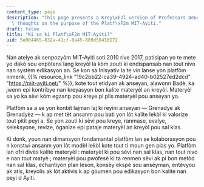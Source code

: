 ```yaml
---
content_type: page
description: "This page presents a Krey\xF2l version of Professors DeGraff and Miller's\
  \ thoughts on the purpose of the Platf\xF2m MIT-Ayiti."
draft: false
title: "Ki sa ki Platf\xF2m MIT-Ayiti?"
uid: 5e004465-832a-41cf-8a45-889d58410172
---
```

Nan atelye ak senpozyòm MIT-Ayiti soti 2010 rive 2017, patisipan yo te mete yo dakò sou enpòtans lang kreyòl la kòm zouti ki endispansab nan tout nivo nan systèm edikasyon an. Se kon sa Inisyativ la te vin lanse yon platfòm nimerik, {{% resource_link "19c2bb22-ca39-4924-ad40-b02527ed2dcd" "https://mit-ayiti.net/" %}}, kote tout etidyan ak anseyan, alawonn Badè, ka jwenn epi kontribye nan kreyasyon bon kalite materyèl an kreyòl. Materyèl sa yo ka sèvi kòm egzanp pou kreye pi plis materyèl pou anseyan yo.

Platfòm sa a se yon konbit lajman laj ki reyini anseyan — Grenadye ak Grenadyèz — k ap met tèt ansanm pou bati yon lòt kalite lekòl ki valorize tout pitit peyi a. Se yon zouti ki sèvi pou kreye, ranmase, evalye, seleksyone, revize, òganize epi pataje materyèl an kreyòl pou sal klas.

Ki donk, youn nan dimansyon fondamantal platfòm lan se kolaborasyon pou n konstwi ansanm yon lòt modèl lekòl kote tout ti moun gen plas yo. Platfòm lan ofri divès kalite materyèl : materyèl ki pou sèvi nan sal klas, nan tout nivo e nan tout matyè ; materyèl pou pwofesè ki ta renmen sèvi ak pi bon metòd nan sal klas, echantiyon plan leson, konsèy ekspè sou ansèyman, entèvyou ak atis, kreyolis ak lòt aktivis k ap goumen pou edikasyon bon kalite nan peyi d Ayiti.